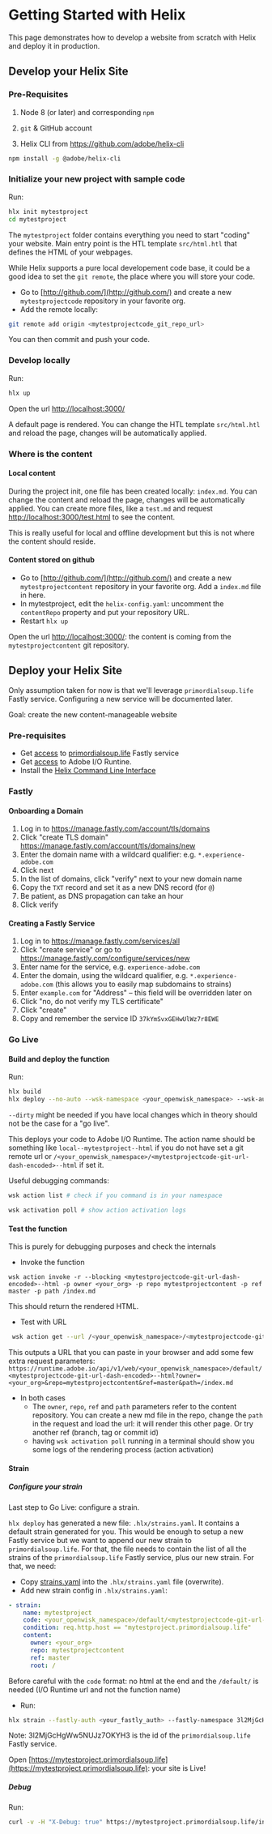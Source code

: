 # Getting Started with Helix

This page demonstrates how to develop a website from scratch with Helix and deploy it in production.

## Develop your Helix Site

### Pre-Requisites

1. Node 8 (or later) and corresponding `npm` 

2. `git` & GitHub account

3. Helix CLI from https://github.com/adobe/helix-cli

```bash
npm install -g @adobe/helix-cli
```

### Initialize your new project with sample code

Run:

```bash
hlx init mytestproject
cd mytestproject
```

The `mytestproject` folder contains everything you need to start "coding" your website. Main entry point is the HTL template `src/html.htl` that defines the HTML of your webpages.

While Helix supports a pure local developement code base, it could be a good idea to set the `git remote`, the place where you will store your code.

* Go to [http://github.com/](http://github.com/) and create a new `mytestprojectcode` repository in your favorite org.
* Add the remote locally:

```bash
git remote add origin <mytestprojectcode_git_repo_url>
```

You can then commit and push your code.

### Develop locally

Run:

```bash
hlx up
```

Open the url [http://localhost:3000/](http://localhost:3000/)

A default page is rendered. You can change the HTL template `src/html.htl` and reload the page, changes will be automatically applied.

### Where is the content

#### Local content
During the project init, one file has been created locally: `index.md`. You can change the content and reload the page, changes will be automatically applied. You can create more files, like a `test.md` and request [http://localhost:3000/test.html](http://localhost:3000/test.html) to see the content.

This is really useful for local and offline development but this is not where the content should reside.

#### Content stored on github

* Go to [http://github.com/](http://github.com/) and create a new `mytestprojectcontent` repository in your favorite org. Add a `index.md` file in here.
* In mytestproject, edit the `helix-config.yaml`: uncomment the `contentRepo` property and put your repository URL.
* Restart `hlx up`

Open the url [http://localhost:3000/](http://localhost:3000/): the content is coming from the `mytestprojectcontent` git repository.

## Deploy your Helix Site

Only assumption taken for now is that we'll leverage `primordialsoup.life` Fastly service. Configuring a new service will be documented later.

Goal: create the new content-manageable website [](https://mytestproject.primordialsoup.life)


### Pre-requisites

* Get [access](https://github.com/adobe/project-helix/blob/master/SERVICES.md#fastly) to [primordialsoup.life](https://manage.fastly.com/configure/services/3l2MjGcHgWw5NUJz7OKYH3) Fastly service
* Get [access](https://github.com/adobe/project-helix/blob/master/SERVICES.md#adobe-io-runtime) to Adobe I/O Runtine.
* Install the [Helix Command Line Interface](https://github.com/adobe/helix-cli)

### Fastly

#### Onboarding a Domain

1. Log in to https://manage.fastly.com/account/tls/domains
2. Click "create TLS domain" https://manage.fastly.com/account/tls/domains/new
3. Enter the domain name with a wildcard qualifier: e.g. `*.experience-adobe.com`
4. Click next
5. In the list of domains, click "verify" next to your new domain name
6. Copy the `TXT` record and set it as a new DNS record (for `@`)
7. Be patient, as DNS propagation can take an hour
8. Click verify

#### Creating a Fastly Service

1. Log in to https://manage.fastly.com/services/all
2. Click "create service" or go to https://manage.fastly.com/configure/services/new
3. Enter name for the service, e.g. `experience-adobe.com`
4. Enter the domain, using the wildcard qualifier, e.g. `*.experience-adobe.com` (this allows you to easily map subdomains to strains)
5. Enter `example.com` for "Address" – this field will be overridden later on
6. Click "no, do not verify my TLS certificate"
7. Click "create"
8. Copy and remember the service ID `37kYmSvxGEHwUlWz7r8EWE`


### Go Live

#### Build and deploy the function

Run:

```bash
hlx build
hlx deploy --no-auto --wsk-namespace <your_openwisk_namespace> --wsk-auth <your_openwisk_auth>
```

`--dirty` might be needed if you have local changes which in theory should not be the case for a "go live".

This deploys your code to Adobe I/O Runtime. The action name should be something like `local--mytestproject--html` if you do not have set a git remote url or `/<your_openwisk_namespace>/<mytestprojectcode-git-url-dash-encoded>--html` if set it.

Useful debugging commands:

```bash
wsk action list # check if you command is in your namespace

wsk activation poll # show action activation logs
```

#### Test the function

This is purely for debugging purposes and check the internals

* Invoke the function

```
wsk action invoke -r --blocking <mytestprojectcode-git-url-dash-encoded>--html -p owner <your_org> -p repo mytestprojectcontent -p ref master -p path /index.md
```

This should return the rendered HTML.

* Test with URL

```bash
 wsk action get --url /<your_openwisk_namespace>/<mytestprojectcode-git-url-dash-encoded>--html
```

This outputs a URL that you can paste in your browser and add some few extra request parameters: `https://runtime.adobe.io/api/v1/web/<your_openwisk_namespace>/default/<mytestprojectcode-git-url-dash-encoded>--html?owner=<your_org>&repo=mytestprojectcontent&ref=master&path=/index.md`

* In both cases
  * The `owner`, `repo`, `ref` and `path` parameters refer to the content repository. You can create a new md file in the repo, change the `path` in the request and load the url: it will render this other page. Or try another ref (branch, tag or commit id)
  * having `wsk activation poll` running in a terminal should show you some logs of the rendering process (action activation)

#### Strain

##### Configure your strain

Last step to Go Live: configure a strain.

`hlx deploy` has generated a new file: `.hlx/strains.yaml`. It contains a default strain generated for you. This would be enough to setup a new Fastly service but we want to append our new strain to `primordialsoup.life`. For that, the file needs to contain the list of all the strains of the `primordialsoup.life` Fastly service, plus our new strain. For that, we need:

* Copy [strains.yaml](https://github.com/adobe/helix-cli/blob/master/test/integration/.hlx/strains.yaml) into the `.hlx/strains.yaml` file (overwrite).
* Add new strain config in `.hlx/strains.yaml`:

```yaml
- strain:
    name: mytestproject
    code: <your_openwisk_namespace>/default/<mytestprojectcode-git-url-dash-encoded>--
    condition: req.http.host == "mytestproject.primordialsoup.life"
    content:
      owner: <your_org>
      repo: mytestprojectcontent
      ref: master
      root: /
```

Before careful with the `code` format: no html at the end and the `/default/` is needed (I/O Runtime url and not the function name)

* Run:

```bash
hlx strain --fastly-auth <your_fastly_auth> --fastly-namespace 3l2MjGcHgWw5NUJz7OKYH3 --wsk-namespace <your_openwisk_namespace> --wsk-auth <your_openwisk_auth>
```

Note: 3l2MjGcHgWw5NUJz7OKYH3 is the id of the `primordialsoup.life` Fastly service.

Open [https://mytestproject.primordialsoup.life](https://mytestproject.primordialsoup.life): your site is Live!

##### Debug

Run:

```bash
curl -v -H "X-Debug: true" https://mytestproject.primordialsoup.life/index.html
```
